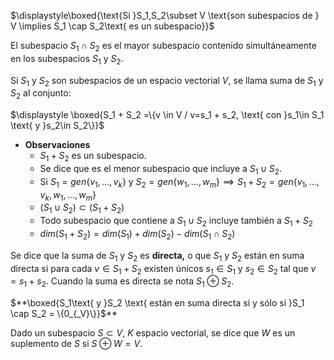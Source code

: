$\displaystyle\boxed{\text{Si }S_1,S_2\subset V \text{son subespacios de } V \implies S_1 \cap S_2\text{ es un subespacio}}$

El subespacio $S_1 \cap S_2$ es el mayor subespacio contenido simultáneamente en los subespacios $S_1$ y $S_2$.

Si $S_1$ y $S_2$  son subespacios de un espacio vectorial $V$, se llama suma de $S_1$ y $S_2$ al conjunto:

$\displaystyle \boxed{S_1 + S_2 =\{v \in V / v=s_1 + s_2, \text{ con }s_1\in S_1 \text{ y }s_2\in S_2\}}$

- **Observaciones**
    - $S_1 + S_2$ es un subespacio.
    - Se dice que es el menor subespacio que incluye a $S_1 \cup S_2$.
    - Si $S_1 = gen\{v_1,...,v_k\}$ y $S_2 = gen\{w_1,...,w_m\}\implies S_1 +S_2 =gen\{v_1,...,v_k,w_1,...,w_m\}$
    - $(S_1 \cup S_2) \subset (S_1 + S_2)$
    - Todo subespacio que contiene a $S_1 \cup S_2$ incluye también a $S_1 + S_2$
    - $dim(S_1+S_2)=dim(S_1)+dim(S_2) - dim(S_1 \cap S_2)$

Se dice que la suma de $S_1$  y $S_2$ es **directa,** o que $S_1$ y $S_2$ están en suma directa si para cada $v \in S_1+ S_2$ existen únicos $s_1 \in S_1$ y $s_2 \in S_2$ tal que $v = s_1 + s_2.$ Cuando la suma es directa se nota $S_1 \oplus S_2$.

$**\boxed{S_1\text{ y }S_2 \text{ están en suma directa si y sólo si }S_1 \cap S_2 = \{0_{_V}\}}$** 

Dado un subespacio $S \subset V$, $K$ espacio vectorial, se dice que $W$ es un suplemento de $S$ si     $S \oplus W = V$.
